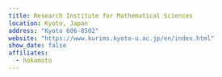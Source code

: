 ```yaml
---
title: Research Institute for Mathematical Sciences
location: Kyoto, Japan
address: "Kyoto 606-8502"
website: "https://www.kurims.kyoto-u.ac.jp/en/index.html"
show_date: false
affiliates:
  - hokamoto
---
```

